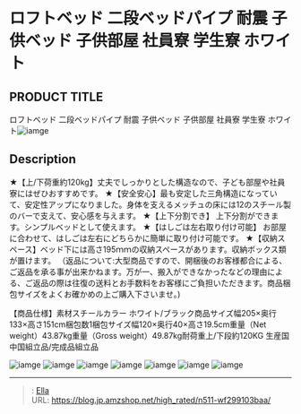 # ロフトベッド 二段ベッドパイプ 耐震 子供ベッド 子供部屋 社員寮 学生寮 ホワイト


## PRODUCT TITLE 

ロフトベッド 二段ベッドパイプ 耐震 子供ベッド 子供部屋 社員寮 学生寮 ホワイト![iamge](https://b2bfiles1.gigab2b.cn/image/wkseller/303/193201铁架床/20200522_25e092a1178a762acda0733c5592e983.jpg)

## Description

★【上/下荷重約120kg】丈夫でしっかりとした構造なので、子ども部屋や社員寮にはぜひおすすめです。
★【安全安心】最も安定した三角構造になっていて、安定性アップになりました。身体を支えるメッチュの床には12のスチール製のバーで支えて、安心感を与えます。
★【上下分割でき】 上下分割ができます。シンプルベッドとして使えます。
★【はしごは左右取り付け可能】 お部屋に合わせて、はしごは左右にどちらかに簡単に取り付け可能です。
★【収納スペース】ベッド下には高さ195ｍｍの収納スペースがあります。収納ボックス類が置けます。
（返品について:大型商品ですので、開梱後のお客様都合による、ご返品を承る事が出来かねます。万が一、搬入ができなかったなどの理由による、ご返品の際は往復の送料とお手数料をお客様にご負担いただきます。商品梱包サイズをよくお確かめの上ご購入下さいませ。)

【商品仕様】素材スチールカラー	ホワイト/ブラック商品サイズ幅205×奥行133×高さ151cm梱包数1梱包サイズ幅120×奥行40×高さ19.5cm重量（Net weight）43.87kg重量（Gross weight）49.87kg耐荷重上/下段約120KG 生産国中国組立品/完成品組立品




![iamge](https://b2bfiles1.gigab2b.cn/image/wkseller/303/20230105_b6256b04f400acde56f21f148165ec20.jpg)
![iamge](https://b2bfiles1.gigab2b.cn/image/wkseller/303/193201铁架床/20200521_9a85ba86c8b348fceeb4c63186ca281d.jpg)
![iamge](https://b2bfiles1.gigab2b.cn/image/wkseller/303/193201铁架床/20200521_c9437f0f7feb412ecedf572d6525247d.jpg)
![iamge](https://b2bfiles1.gigab2b.cn/image/wkseller/303/193201铁架床/20200521_b0e0cc6fd030b89e9c1704abb4639d6c.jpg)
![iamge](https://b2bfiles1.gigab2b.cn/image/wkseller/303/20230105_95d3928cc7f627503a7abcbbd194db7e.jpg)
![iamge](nan)
![iamge](nan)


---

> : [Ella](https://blog.jp.amzshop.net/)  
> URL: https://blog.jp.amzshop.net/high_rated/n511-wf299103baa/  

